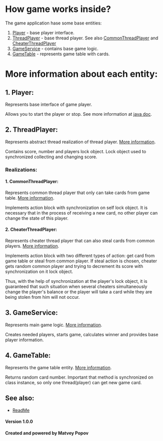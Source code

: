 # How game works inside?

The game application hase some base entities:
1. [Player](./src/main/java/com/github/ferum_bot/twentyone/models/players/Player.java) - base player interface.
2. [ThreadPlayer](./src/main/java/com/github/ferum_bot/twentyone/models/players/thread/ThreadPlayer.java) - base thread player. See also [CommonThreadPlayer](./src/main/java/com/github/ferum_bot/twentyone/models/players/thread/CommonThreadPlayer.java) and [CheaterThreadPlayer](./src/main/java/com/github/ferum_bot/twentyone/models/players/thread/CheaterThreadPlayer.java)
3. [GameService](./src/main/java/com/github/ferum_bot/twentyone/service/GameService.java) - contains base game logic.
4. [GameTable](./src/main/java/com/github/ferum_bot/twentyone/models/game/GameTable.java) - represents game table with cards.

# More information about each entity:

## 1. Player:

Represents base interface of game player. 

Allows you to start the player or stop.
See more information at [java doc](./src/main/java/com/github/ferum_bot/twentyone/models/players/Player.java).

## 2. ThreadPlayer:

Represents abstract thread realization of thread player. [More information](./src/main/java/com/github/ferum_bot/twentyone/models/players/thread/ThreadPlayer.java).

Contains score, number and players lock object. Lock object used to synchronized collecting and changing score.

### Realizations:

#### 1. CommonThreadPlayer:
Represents common thread player that only can take cards from game table. [More information](./src/main/java/com/github/ferum_bot/twentyone/models/players/thread/CommonThreadPlayer.java).

Implements action block with synchronization on self lock object. It is necessary that in the process of receiving a new card, no other player can change the state of this player.

#### 2. CheaterThreadPlayer:
Represents cheater thread player that can also steal cards from common players. [More information](./src/main/java/com/github/ferum_bot/twentyone/models/players/thread/CheaterThreadPlayer.java).

Implements action block with two different types of action: get card from game table or steal from common player.
If steal action is chosen, cheater gets random common player and trying to decrement its score with synchronization on it lock object.

Thus, with the help of synchronization at the player's lock object, it is guaranteed that such situation when several cheaters simultaneously change the player's balance or the player will take a card while they are being stolen from him will not occur.

## 3. GameService:
Represents main game logic. [More information](./src/main/java/com/github/ferum_bot/twentyone/service/GameService.java).

Creates needed players, starts game, calculates winner and provides base player information.

## 4. GameTable:

Represents the game table entity. [More information](./src/main/java/com/github/ferum_bot/twentyone/models/game/GameTable.java).

Returns random card number. Important that method is synchronized on class instance, so only one thread(player) can get new game card.

## See also:
* [ReadMe](README.md)

#### Version 1.0.0
#### Created and powered by Matvey Popov
